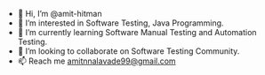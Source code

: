 - 👋 Hi, I’m @amit-hitman
- 👀 I’m interested in Software Testing, Java Programming.
- 🌱 I’m currently learning Software Manual Testing and Automation Testing.
- 💞️ I’m looking to collaborate on Software Testing Community.
- 📫 Reach me amitnnalavade99@gmail.com

<!---
amit-hitman/amit-hitman is a ✨ special ✨ repository because its `README.md` (this file) appears on your GitHub profile.
You can click the Preview link to take a look at your changes.
--->

